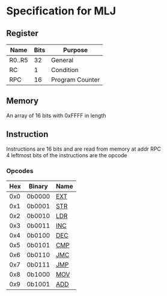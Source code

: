 # Specification for MLJ

## Register

| Name   | Bits | Purpose         |
| ------ | ---- | --------------- |
| R0..R5 | 32   | General         |
| RC     | 1    | Condition       |
| RPC    | 16   | Program Counter |

## Memory

An array of 16 bits with 0xFFFF in length

## Instruction

Instructions are 16 bits and are read from memory at addr RPC \
4 leftmost bits of the instructions are the opcode

### Opcodes

| Hex | Binary | Name                       |
| --- | ------ | -------------------------- |
| 0x0 | 0b0000 | [EXT](instructions.md#EXT) |
| 0x1 | 0b0001 | [STR](instructions.md#STR) |
| 0x2 | 0b0010 | [LDR](instructions.md#LDR) |
| 0x3 | 0b0011 | [INC](instructions.md#INC) |
| 0x4 | 0b0100 | [DEC](instructions.md#DEC) |
| 0x5 | 0b0101 | [CMP](instructions.md#CMP) |
| 0x6 | 0b0110 | [JMC](instructions.md#JMC) |
| 0x7 | 0b0111 | [JMP](instructions.md#JMP) |
| 0x8 | 0b1000 | [MOV](instructions.md#MOV) |
| 0x9 | 0b1001 | [ADD](instructions.md#ADD) |
